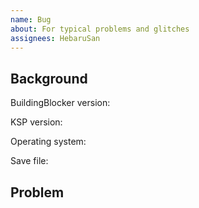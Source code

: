 ```yaml
---
name: Bug
about: For typical problems and glitches
assignees: HebaruSan
---
```


## Background

BuildingBlocker version:


KSP version:


Operating system:


Save file:
<!-- Create a ZIP, then click "attach files" in the bottom of the editing box -->


## Problem
